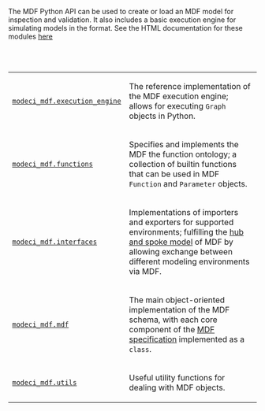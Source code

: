 The MDF Python API can be used to create or load an MDF model for inspection and validation.
It also includes a basic execution engine for simulating models in the format. See the HTML documentation
for these modules [here](https://mdf.readthedocs.io/en/latest/api/_autosummary/modeci_mdf.html)

<br></br>
<table class="longtable docutils align-default">
<colgroup>
<col style="width: 10%">
<col style="width: 90%">
</colgroup>
<tbody>
<tr class="row-odd"><td><p><a class="reference internal" href="modeci_mdf.execution_engine.html#module-modeci_mdf.execution_engine" title="modeci_mdf.execution_engine"><code class="xref py py-obj docutils literal notranslate"><span class="pre">modeci_mdf.execution_engine</span></code></a></p></td>
<td><p>The reference implementation of the MDF execution engine; allows for executing <code class="xref py py-class docutils literal notranslate"><span class="pre">Graph</span></code> objects in Python.</p></td>
</tr>
<tr class="row-even"><td><p><a class="reference internal" href="modeci_mdf.functions.html#module-modeci_mdf.functions" title="modeci_mdf.functions"><code class="xref py py-obj docutils literal notranslate"><span class="pre">modeci_mdf.functions</span></code></a></p></td>
<td><p>Specifies and implements the MDF the function ontology; a collection of builtin functions that can be used in MDF <code class="xref py py-class docutils literal notranslate"><span class="pre">Function</span></code> and <code class="xref py py-class docutils literal notranslate"><span class="pre">Parameter</span></code> objects.</p></td>
</tr>
<tr class="row-odd"><td><p><a class="reference internal" href="modeci_mdf.interfaces.html#module-modeci_mdf.interfaces" title="modeci_mdf.interfaces"><code class="xref py py-obj docutils literal notranslate"><span class="pre">modeci_mdf.interfaces</span></code></a></p></td>
<td><p>Implementations of importers and exporters for supported environments; fulfilling the <a class="reference external" href="https://github.com/ModECI/MDF/tree/main/examples">hub and spoke model</a> of MDF by allowing exchange between different modeling environments via MDF.</p></td>
</tr>
<tr class="row-even"><td><p><a class="reference internal" href="modeci_mdf.mdf.html#module-modeci_mdf.mdf" title="modeci_mdf.mdf"><code class="xref py py-obj docutils literal notranslate"><span class="pre">modeci_mdf.mdf</span></code></a></p></td>
<td><p>The main object-oriented implementation of the MDF schema, with each core component of the <a class="reference external" href="../Specification.html">MDF specification</a> implemented as a <code class="code docutils literal notranslate"><span class="pre">class</span></code>.</p></td>
</tr>
<tr class="row-odd"><td><p><a class="reference internal" href="modeci_mdf.utils.html#module-modeci_mdf.utils" title="modeci_mdf.utils"><code class="xref py py-obj docutils literal notranslate"><span class="pre">modeci_mdf.utils</span></code></a></p></td>
<td><p>Useful utility functions for dealing with MDF objects.</p></td>
</tr>
</tbody>
</table>
